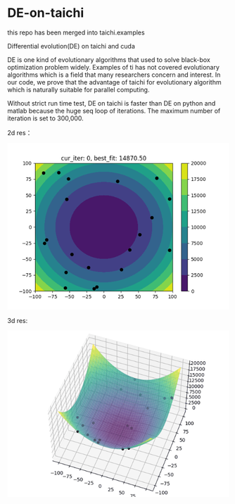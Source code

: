# DE-on-taichi

this repo has been merged into taichi.examples

Differential evolution(DE) on taichi and cuda

DE is one kind of evolutionary algorithms that used to solve black-box optimization problem widely.
Examples of ti has not covered evolutionary algorithms which is a field that many researchers concern and interest.
In our code, we prove that the advantage of taichi for evolutionary algorithm which is naturally suitable for parallel computing.

Without strict run time test, DE on taichi is faster than DE on python and matlab because the huge seq loop of iterations. The maximum number of iteration is set to 300,000.

2d res：

![res](https://github.com/Nanase-Nishino/DE-on-taichi/blob/ed4d1c6b3b4567b51d3b2681518f889b199d050d/2dres.gif)

3d res:

![res](https://github.com/Nanase-Nishino/DE-on-taichi/blob/46fb2c1c3c4c3ddc26f24c07b8223bb53b8f39b9/3dres.gif)
